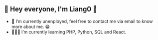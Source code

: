 ## 👋 Hey everyone, I'm Liang0 👋

- 💼 I’m currently unenployed, feel free to contact me via email to know more about me. 😁
- 🧑🏼‍💻 I’m currently learning PHP, Python, SQL and React.



